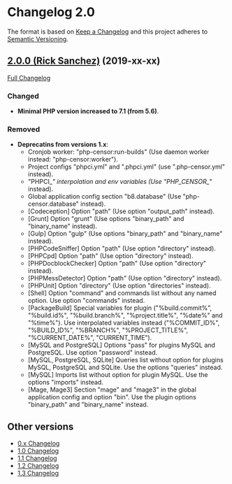 Changelog 2.0
=============

The format is based on [Keep a Changelog](http://keepachangelog.com/en/1.0.0/) and this project adheres to 
[Semantic Versioning](http://semver.org/spec/v2.0.0.html).


## [2.0.0 (Rick Sanchez)](https://github.com/php-censor/php-censor/tree/2.0.0) (2019-xx-xx)

[Full Changelog](https://github.com/php-censor/php-censor/compare/1.3.0...2.0.0)

### Changed

- **Minimal PHP version increased to 7.1 (from 5.6)**.

### Removed

- **Deprecatins from versions 1.x**:
    - Cronjob worker: "php-censor:run-builds" (Use daemon worker instead: "php-censor:worker").
    - Project configs "phpci.yml" and ".phpci.yml" (use ".php-censor.yml" instead).
    - "PHPCI_*" interpolation and env variables (Use "PHP_CENSOR_*" instead).
    - Global application config section "b8.database" (Use "php-censor.database" instead).
    - [Codeception] Option "path" (Use option "output_path" instead).
    - [Grunt] Option "grunt" (Use options "binary_path" and "binary_name" instead).
    - [Gulp] Option "gulp" (Use options "binary_path" and "binary_name" instead).
    - [PHPCodeSniffer] Option "path" (Use option "directory" instead).
    - [PHPCpd] Option "path" (Use option "directory" instead).
    - [PHPDocblockChecker] Option "path" (Use option "directory" instead).
    - [PHPMessDetector] Option "path" (Use option "directory" instead).
    - [PHPUnit] Option "directory" (Use option "directories" instead).
    - [Shell] Option "command" and commands list without any named option. Use option "commands" instead.
    - [PackageBuild] Special variables for plugin ("%build.commit%", "%build.id%", "%build.branch%", "%project.title%", "%date%" and "%time%"). Use interpolated variables instead ("%COMMIT_ID%", "%BUILD_ID%", "%BRANCH%", "%PROJECT_TITLE%", "%CURRENT_DATE%", "CURRENT_TIME").
    - [MySQL and PostgreSQL] Options "pass" for plugins MySQL and PostgreSQL. Use option "password" instead.
    - [MySQL, PostgreSQL, SQLite] Queries list without option for plugins MySQL, PostgreSQL and SQLite. Use the options "queries" instead.
    - [MySQL] Imports list without option for plugin MySQL. Use the options "imports" instead.
    - [Mage, Mage3] Section "mage" and "mage3" in the global application config and option "bin". Use the plugin options "binary_path" and "binary_name" instead.


## Other versions

- [0.x Changelog](/docs/CHANGELOG_0.x.md)
- [1.0 Changelog](/docs/CHANGELOG_1.0.md)
- [1.1 Changelog](/docs/CHANGELOG_1.1.md)
- [1.2 Changelog](/docs/CHANGELOG_1.2.md)
- [1.3 Changelog](/docs/CHANGELOG_1.3.md)
